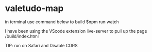 # valetudo-map
in terminal use command below to build
$npm run watch 


I have been using the VScode extension live-server to pull up the page 
/build/index.html

TIP: run on Safari and Disable CORS
